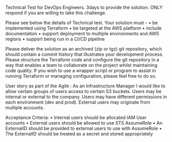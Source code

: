 Technical Test for  DevOps Engineers.
3days to provide the solution. ONLY respond if you are willing to take this challenge.

Please see below the details of Technical test. Your solution must -
• be implemented using Terraform
• be targeted at the AWS platform
• include documentation
• support deployment to multiple environments and AWS regions
• support being run in a CI/CD pipeline

Please deliver the solution as an archived (zip or tgz) git repository, which should contain a commit
history that illustrates your development process.
Please structure the Terraform code and configure the git repository in a way that enables a team to
collaborate on the project whilst maintaining code quality.
If you wish to use a wrapper script or program to assist in running Terraform or managing configuration,
please feel free to do so.

User story as part of the Agile :
As an Infrastructure Manager I would like to allow certain groups of users access to certain S3
buckets. Users may be internal or external to the company. Users may have different
permissions in each environment (dev and prod). External users may originate from multiple
accounts.

Acceptance Criteria:
• Internal users should be allocated IAM User accounts
• External users should be allowed to use STS AssumeRole
• An ExternalID should be provided to external users to use with AssumeRole
• The ExternalID should be treated as a secret and stored appropriately
